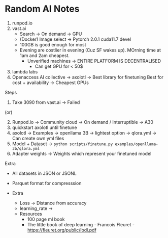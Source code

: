 # Random AI Notes

1. runpod.io
2. vast.ai
    * Search -> On demand -> GPU
    * (Docker) Image select -> Pytorch 2.0.1 cuda11.7 devel
    * 100GB is good enough for most
    * Evening are costlier in evening (Cuz SF wakes up). MOrning time at 1am and 2am cheapest.
        * Unverified machines -> ENTIRE PLATFORM IS DECENTRALISED
            * Can get GPU for < 50$
3. lambda labs
4. Openaccess AI collective -> axolotl -> Best library for finetuning
Best for cost + availability -> Cheapest GPUs

Steps
1. Take 3090 from vast.ai -> Failed

(or)

2. Runpod.io -> Community cloud -> On demand / Interruptible -> A30
3. quickstart axolotl until finetune
4. axolotl -> Examples -> openllama 3B -> lightest option -> qlora.yml -> Can create own yml files
5. Model + Dataset -> `python scripts/finetune.py examples/openllama-3b/qlora.yml`
6. Adapter weights -> Weights which represent your finetuned model

Extra
* All datasets in JSON or JSONL
* Parquet format for compresssion

* Extra
    * Loss -> Distance from accuracy
    * learning_rate ->
    * Resources
        * 100 page ml book
        * The little book of deep learning - Francois Fleuret - https://fleuret.org/public/lbdl.pdf
